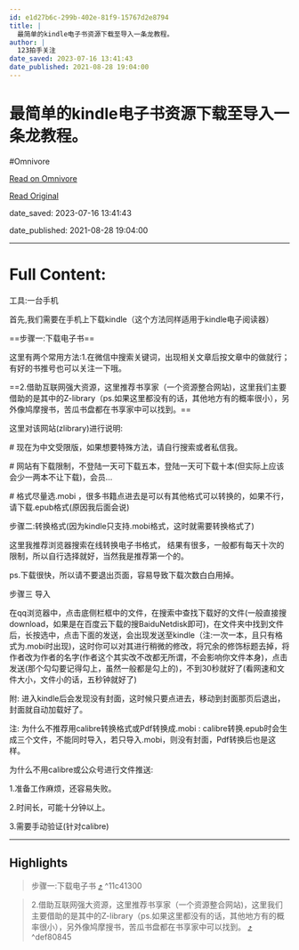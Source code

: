 ```yaml
---
id: e1d27b6c-299b-402e-81f9-15767d2e8794
title: |
  最简单的kindle电子书资源下载至导入一条龙教程。
author: |
  123拍手​关注
date_saved: 2023-07-16 13:41:43
date_published: 2021-08-28 19:04:00
---
```


# 最简单的kindle电子书资源下载至导入一条龙教程。
#Omnivore

[Read on Omnivore](https://omnivore.app/me/kindle-1895fcb41e8)

[Read Original](https://zhuanlan.zhihu.com/p/404604346)

date_saved: 2023-07-16 13:41:43

date_published: 2021-08-28 19:04:00

--- 

# Full Content: 

工具:一台手机

 首先,我们需要在手机上下载kindle（这个方法同样适用于kindle电子阅读器）

==步骤一:下载电子书==

这里有两个常用方法:1.在微信中搜索关键词，出现相关文章后按文章中的做就行；有好的书推号也可以关注一下哦。

==2.借助互联网强大资源，这里推荐书享家（一个资源整合网站)，这里我们主要借助的是其中的Z-library（ps.如果这里都没有的话，其他地方有的概率很小），另外像鸠摩搜书，苦瓜书盘都在书享家中可以找到。==

 这里对该网站(zlibrary)进行说明:

 \# 现在为中文受限版，如果想要特殊方法，请自行搜索或者私信我。

 \# 网站有下载限制，不登陆一天可下载五本，登陆一天可下载十本(但实际上应该会少一两本不让下载)，会员...

 \# 格式尽量选.mobi ，很多书籍点进去是可以有其他格式可以转换的，如果不行，请下载.epub格式(原因我后面会说)

 步骤二:转换格式(因为kindle只支持.mobi格式，这时就需要转换格式了)

 这里我推荐浏览器搜索在线转换电子书格式， 结果有很多，一般都有每天十次的限制，所以自行选择就好，当然我是推荐第一个的。

ps.下载很快，所以请不要退出页面，容易导致下载次数白白用掉。

 步骤三 导入 

 在qq浏览器中，点击底侧栏框中的文件，在搜索中查找下载好的文件(一般直接搜download，如果是在百度云下载的搜BaiduNetdisk即可)，在文件夹中找到文件后，长按选中，点击下面的发送，会出现发送至kindle（注:一次一本，且只有格式为.mobi时出现)，这时你可以对其进行稍微的修改，将冗余的修饰标题去掉，将作者改为作者的名字(作者这个其实改不改都无所谓，不会影响你文件本身)，点击发送(那个勾勾要记得勾上，虽然一般都是勾上的)，不到30秒就好了(看网速和文件大小，文件小的话，五秒钟就好了)

 附: 进入kindle后会发现没有封面，这时候只要点进去，移动到封面那页后退出，封面就自动加载好了。

 注: 为什么不推荐用calibre转换格式或Pdf转换成.mobi : calibre转换.epub时会生成三个文件，不能同时导入，若只导入.mobi，则没有封面，Pdf转换后也是这样。

 为什么不用calibre或公众号进行文件推送:

1.准备工作麻烦，还容易失败。

2.时间长，可能十分钟以上。

3.需要手动验证(针对calibre)

---

## Highlights

> 步骤一:下载电子书 [⤴️](https://omnivore.app/me/kindle-1895fcb41e8#11c41300-120d-4e59-9822-0247041c78ed)  ^11c41300

> 2.借助互联网强大资源，这里推荐书享家（一个资源整合网站)，这里我们主要借助的是其中的Z-library（ps.如果这里都没有的话，其他地方有的概率很小），另外像鸠摩搜书，苦瓜书盘都在书享家中可以找到。 [⤴️](https://omnivore.app/me/kindle-1895fcb41e8#def80845-9d54-42a4-8f60-5f9a3690fbb8)  ^def80845

